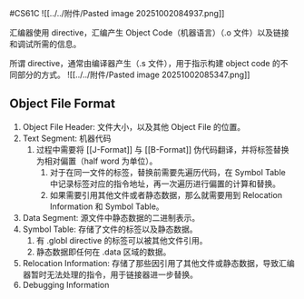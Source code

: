 #CS61C 
![[../../附件/Pasted image 20251002084937.png]]

汇编器使用 directive，汇编产生 Object Code（机器语言）（.o 文件）以及链接和调试所需的信息。

所谓 directive，通常由编译器产生（.s 文件），用于指示构建 object code 的不同部分的方式。
![[../../附件/Pasted image 20251002085347.png]]

## Object File Format
1. Object File Header: 文件大小，以及其他 Object File 的位置。
2. Text Segment: 机器代码
	1. 过程中需要将 [[J-Format]] 与 [[B-Format]] 伪代码翻译，并将标签替换为相对偏置（half word 为单位）。
		1. 对于在同一文件的标签，替换前需要先遍历代码，在 Symbol Table 中记录标签对应的指令地址，再一次遍历进行偏置的计算和替换。
		2. 如果需要引用其他文件或者静态数据，那么就需要用到 Relocation Information 和 Symbol Table。
3. Data Segment: 源文件中静态数据的二进制表示。
4. Symbol Table: 存储了文件的标签以及静态数据。
	1. 有 .globl directive 的标签可以被其他文件引用。
	2.  静态数据即任何在 .data 区域的数据。
5. Relocation Information: 存储了那些因引用了其他文件或静态数据，导致汇编器暂时无法处理的指令，用于链接器进一步替换。
6. Debugging Information
